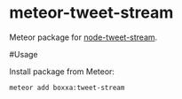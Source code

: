 meteor-tweet-stream
=================

Meteor package for [node-tweet-stream](https://github.com/SpiderStrategies/node-tweet-stream).

#Usage

Install package from Meteor:
```
meteor add boxxa:tweet-stream

```
